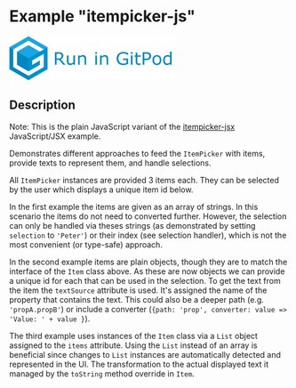 # Example "itempicker-js"

[![GitPod Logo](../../doc/run-in-gitpod.png)](https://gitpod.io/#example=itempicker-jsx/https://github.com/eclipsesource/tabris-decorators/tree/master/examples/itempicker-js)

## Description

Note: This is the plain JavaScript variant of the [itempicker-jsx](../itempicker) JavaScript/JSX example.

Demonstrates different approaches to feed the `ItemPicker` with items, provide texts to represent them, and handle selections.

All `ItemPicker` instances are provided 3 items each. They can be selected by the user which displays a unique item id below.

In the first example the items are given as an array of strings. In this scenario the items do not need to converted further. However, the selection can only be handled via theses strings (as demonstrated by setting `selection` to `'Peter'`) or their index (see selection handler), which is not the most convenient (or type-safe) approach.

In the second example items are plain objects, though they are to match the interface of the `Item` class above. As these are now objects we can provide a unique id for each that can be used in the selection. To get the text from the item the `textSource` attribute is used. It's assigned the name of the property that contains the text. This could also be a deeper path (e.g. `'propA.propB'`) or include a converter (`{path: 'prop', converter: value => 'Value: ' + value }`).

The third example uses instances of the `Item` class via a `List` object assigned to the `items` attribute. Using the `List` instead of an array is beneficial since changes to `List` instances are automatically detected and represented in the UI. The transformation to the actual displayed text it managed by the `toString` method override in `Item`.

